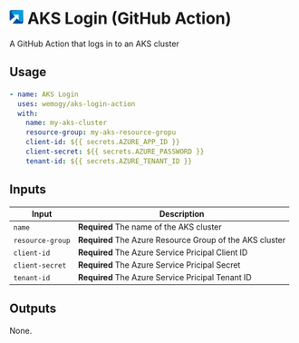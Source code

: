 # ![wemogy](assets/wemogy-logo.png) AKS Login (GitHub Action)

A GitHub Action that logs in to an AKS cluster

## Usage

```yaml
- name: AKS Login
  uses: wemogy/aks-login-action
  with:
    name: my-aks-cluster
    resource-group: my-aks-resource-gropu
    client-id: ${{ secrets.AZURE_APP_ID }}
    client-secret: ${{ secrets.AZURE_PASSWORD }}
    tenant-id: ${{ secrets.AZURE_TENANT_ID }}
```

## Inputs

| Input            | Description                                  |
| ---------------- | -------------------------------------------- |
| `name`           | **Required** The name of the AKS cluster     |
| `resource-group` | **Required** The Azure Resource Group of the AKS cluster |
| `client-id` | **Required** The Azure Service Pricipal Client ID |
| `client-secret` | **Required** The Azure Service Pricipal Secret |
| `tenant-id` | **Required** The Azure Service Pricipal Tenant ID |

## Outputs

None.
